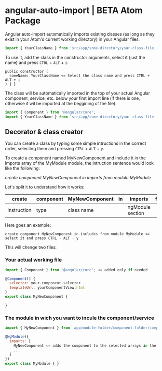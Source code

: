 # angular-auto-import | BETA Atom Package

Angular auto-import automatically imports existing classes (as long as they exist in your Atom's current working directory) in your Angular files.

```javascript
import { YourClassName } from 'src/app/some-directory/your-class-file';
```

To use it, add the class in the constructor arguments, select it (just the name) and press `CTRL` + `ALT` + `i`.

```
public constructor (
  someName: YourClassName <= Select the class name and press CTRL + ALT + i
) { }
```

The class will be automatically imported in the top of your actual Angular component, service, etc. below your first import line (if there is one, otherwise it wil be imported at the beggining of the file).

```javascript
import { Component } from '@angular/core';
import { YourClassName } from 'src/app/some-directory/your-class-file';
```

## Decorator & class creator

You can create a class by typing some simple intructions in the correct order, selecting them and pressing `CTRL` + `ALT` + `y`.

To create a component named MyNewComponent and include it in the imports array of the MyModule module, the intruction sentence would look like the following:

*create component MyNewComponent in imports from module MyModule*

Let's split it to understand how it works: 

| create      | component | MyNewComponent | in | imports          | from | module | MyModule    |
|-------------|-----------|----------------|----|------------------|------|--------|-------------|
| instruction | type      | class name     |    | ngModule section |      |        | module name |

Here goes an example:

```
create component MyNewComponent in includes from module MyModule <= select it and press CTRL + ALT + y
```

This will chenge two files:

### Your actual working file

```javascript
import { Component } from '@angular/core'; <= added only if needed

@Component() {
  selector: your-component-selector
  templateUrl: yourComponentView.html
}
export class MyNewComponent {

}
```

### The module in wich you want to incule the component/service

```javascript
import { MyNewComponent } from 'app/module-folder/component-folder/component-file-name'; <= added only if needed

@NgModule({
  imports: [
    MyNewComponent <= adds the component to the selected arrays in the ngModule decorator
    ...
  ]
})
export class MyModule { }
```
